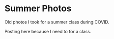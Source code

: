 # Summer Photos

Old photos I took for a summer class during COVID.

Posting here because I need to for a class.